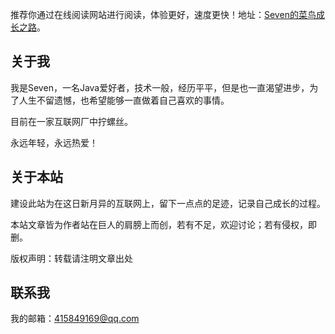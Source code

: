 推荐你通过在线阅读网站进行阅读，体验更好，速度更快！地址：[Seven的菜鸟成长之路](https://www.seven97.top/)。


## 关于我

我是Seven，一名Java爱好者，技术一般，经历平平，但是也一直渴望进步，为了人生不留遗憾，也希望能够一直做着自己喜欢的事情。

目前在一家互联网厂中拧螺丝。

永远年轻，永远热爱！

## 关于本站
建设此站为在这日新月异的互联网上，留下一点点的足迹，记录自己成长的过程。

本站文章皆为作者站在巨人的肩膀上而创，若有不足，欢迎讨论；若有侵权，即删。

版权声明：转载请注明文章出处

## 联系我
我的邮箱：415849169@qq.com
